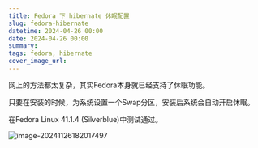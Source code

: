 ```yaml
---
title: Fedora 下 hibernate 休眠配置
slug: fedora-hibernate
datetime: 2024-04-26 00:00
date: 2024-04-26 00:00
summary: 
tags: fedora, hibernate
cover_image_url: 
---
```

网上的方法都太复杂，其实Fedora本身就已经支持了休眠功能。

只要在安装的时候，为系统设置一个Swap分区，安装后系统会自动开启休眠。

在Fedora Linux 41.1.4 (Silverblue)中测试通过。

![image-20241126182017497](../../assets/image-20241126182017497.png)